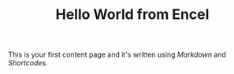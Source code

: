 ﻿---
title: Hello World from Encel
layout: article
lead: Thanks for trying out Encel CMS in your project!
---

This is your first content page and it's written using *Markdown* and *Shortcodes*.